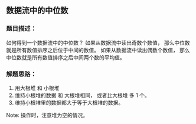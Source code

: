 ## 数据流中的中位数

### 题目描述：
如何得到一个数据流中的中位数？ 如果从数据流中读出奇数个数值， 那么中位数就是所有数值排序之后位于中间的数值。 如果从数据流中读出偶数个数值， 那么中位数就是所有数值排序之后中间两个数的平均值。 

### 解题思路：
1. 用大根堆 和 小根堆
2. 维持小根堆的数据 和 大根堆相同， 或者比大根堆 多 1 个。 
3. 维持小根堆里的数据都大于等于大根堆的数据。 

Note: 操作时，注意堆为空的情况。
